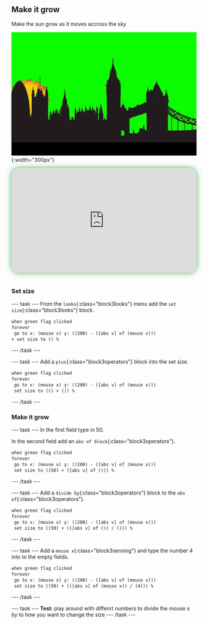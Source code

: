 ## Make it grow

<div style="display: flex; flex-wrap: wrap">
<div style="flex-basis: 200px; flex-grow: 1; margin-right: 15px;">
Make the sun grow as it moves accross the sky
</div>
<div>

![ADD](images/grow.gif){:width="300px"}

</div>
</div>

<html>
<div style="position: relative; width: 100%; aspect-ratio: 16 / 9; border-radius: 20px; box-shadow: 0 0 15px #3fb654; overflow: hidden;">
<iframe style="position: absolute; top: 0; left: 0; right: 0; width: 100%; height: 100%; border: none;" src="https://www.youtube.com/embed/cJWVlXorCWs?rel=0&cc_load_policy=1" allowfullscreen allow="accelerometer; autoplay; clipboard-write; encrypted-media; gyroscope; picture-in-picture; web-share">
</iframe>
</div><br>
</html>

### Set size

--- task ---
From the `looks`{:class="block3looks"} menu add the `set size`{:class="block3looks"} block.

```blocks3
when green flag clicked
forever
 go to x: (mouse x) y: ((200) - ([abs v] of (mouse x)))
+ set size to () %
```
--- /task ---


--- task ---
Add a `plus`{:class="block3operators"} block into the set size.

```blocks3
when green flag clicked
forever
 go to x: (mouse x) y: ((200) - ([abs v] of (mouse x)))
 set size to (() + ()) %
```
--- /task ---

### Make it grow
--- task ---
In the first field type in 50. 

In the second field add an `abs of block`{:class="block3operators"}.

```blocks3
when green flag clicked
forever
 go to x: (mouse x) y: ((200) - ([abs v] of (mouse x)))
 set size to ((50) + ([abs v] of ())) %
```
--- /task ---


--- task ---
Add a `divide by`{:class="block3operators"} block to the `abs of`{:class="block3operators"}.

```blocks3
when green flag clicked
forever
 go to x: (mouse x) y: ((200) - ([abs v] of (mouse x)))
 set size to ((50) + (([abs v] of ()) / ())) %
```
--- /task ---

--- task ---
Add a `mouse x`{:class="block3sensing"} and type the number 4 into to the empty fields. 
```blocks3
when green flag clicked
forever
 go to x: (mouse x) y: ((200) - ([abs v] of (mouse x)))
 set size to ((50) + (([abs v] of (mouse x)) / (4))) %
```
--- /task ---

--- task ---
**Test:** play around with diffenrt numbers to divide the mouse x by to how you want to change the size
--- /task ---